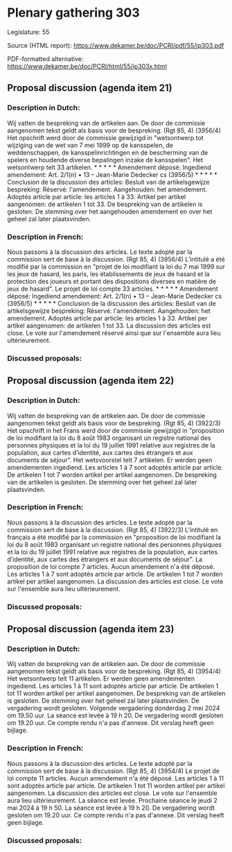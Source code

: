 # Plenary gathering 303

Legislature: 55

Source (HTML report): https://www.dekamer.be/doc/PCRI/pdf/55/ip303.pdf

PDF-formatted alternative: https://www.dekamer.be/doc/PCRI/html/55/ip303x.html

## Proposal discussion (agenda item 21)

### Description in Dutch:

Wij vatten de bespreking van de artikelen aan. De door de commissie aangenomen tekst geldt als basis voor de bespreking. (Rgt 85, 4) (3956/4) Het opschrift werd door de commissie gewijzigd in "wetsontwerp tot wijziging van de wet van 7 mei 1999 op de kansspelen, de weddenschappen, de kansspelinrichtingen en de bescherming van de spelers en houdende diverse bepalingen inzake de kansspelen". Het wetsontwerp telt 33 artikelen. * * * * * Amendement déposé: Ingediend amendement: Art. 2/1(n) • 13 – Jean-Marie Dedecker cs (3956/5) * * * * * Conclusion de la discussion des articles: Besluit van de artikelsgewijze bespreking: Réservé: l'amendement. Aangehouden: het amendement. Adoptés article par article: les articles 1 à 33. Artikel per artikel aangenomen: de artikelen 1 tot 33. De bespreking van de artikelen is gesloten. De stemming over het aangehouden amendement en over het geheel zal later plaatsvinden.

### Description in French:

Nous passons à la discussion des articles. Le texte adopté par la commission sert de base à la discussion. (Rgt 85, 4) (3956/4) L’intitulé a été modifié par la commission en "projet de loi modifiant la loi du 7 mai 1999 sur les jeux de hasard, les paris, les établissements de jeux de hasard et la protection des joueurs et portant des dispositions diverses en matière de jeux de hasard". Le projet de loi compte 33 articles. * * * * * Amendement déposé: Ingediend amendement: Art. 2/1(n) • 13 – Jean-Marie Dedecker cs (3956/5) * * * * * Conclusion de la discussion des articles: Besluit van de artikelsgewijze bespreking: Réservé: l'amendement. Aangehouden: het amendement. Adoptés article par article: les articles 1 à 33. Artikel per artikel aangenomen: de artikelen 1 tot 33. La discussion des articles est close. Le vote sur l'amendement réservé ainsi que sur l'ensemble aura lieu ultérieurement.



### Discussed proposals:

## Proposal discussion (agenda item 22)

### Description in Dutch:

Wij vatten de bespreking van de artikelen aan. De door de commissie aangenomen tekst geldt als basis voor de bespreking. (Rgt 85, 4) (3922/3) Het opschrift in het Frans werd door de commissie gewijzigd in "proposition de loi modifiant la loi du 8 août 1983 organisant un registre national des personnes physiques et la loi du 19 juillet 1991 relative aux registres de la population, aux cartes d’identité, aux cartes des étrangers et aux documents de séjour". Het wetsvoorstel telt 7 artikelen. Er werden geen amendementen ingediend. Les articles 1 à 7 sont adoptés article par article. De artikelen 1 tot 7 worden artikel per artikel aangenomen. De bespreking van de artikelen is gesloten. De stemming over het geheel zal later plaatsvinden.

### Description in French:

Nous passons à la discussion des articles. Le texte adopté par la commission sert de base à la discussion. (Rgt 85, 4) (3922/3) L’intitulé en français a été modifié par la commission en "proposition de loi modifiant la loi du 8 août 1983 organisant un registre national des personnes physiques et la loi du 19 juillet 1991 relative aux registres de la population, aux cartes d’identité, aux cartes des étrangers et aux documents de séjour". La proposition de loi compte 7 articles. Aucun amendement n'a été déposé. Les articles 1 à 7 sont adoptés article par article. De artikelen 1 tot 7 worden artikel per artikel aangenomen. La discussion des articles est close. Le vote sur l'ensemble aura lieu ultérieurement.



### Discussed proposals:

## Proposal discussion (agenda item 23)

### Description in Dutch:

Wij vatten de bespreking van de artikelen aan. De door de commissie aangenomen tekst geldt als basis voor de bespreking. (Rgt 85, 4) (3954/4) Het wetsontwerp telt 11 artikelen. Er werden geen amendementen ingediend. Les articles 1 à 11 sont adoptés article par article. De artikelen 1 tot 11 worden artikel per artikel aangenomen. De bespreking van de artikelen is gesloten. De stemming over het geheel zal later plaatsvinden. De vergadering wordt gesloten. Volgende vergadering donderdag 2 mei 2024 om 19.50 uur. La séance est levée à 19 h 20. De vergadering wordt gesloten om 19.20 uur. Ce compte rendu n'a pas d'annexe. Dit verslag heeft geen bijlage.

### Description in French:

Nous passons à la discussion des articles. Le texte adopté par la commission sert de base à la discussion. (Rgt 85, 4) (3954/4) Le projet de loi compte 11 articles. Aucun amendement n'a été déposé. Les articles 1 à 11 sont adoptés article par article. De artikelen 1 tot 11 worden artikel per artikel aangenomen. La discussion des articles est close. Le vote sur l'ensemble aura lieu ultérieurement. La séance est levée. Prochaine séance le jeudi 2 mai 2024 à 19 h 50. La séance est levée à 19 h 20. De vergadering wordt gesloten om 19.20 uur. Ce compte rendu n'a pas d'annexe. Dit verslag heeft geen bijlage.



### Discussed proposals:

